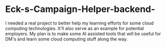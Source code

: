 # Eck-s-Campaign-Helper-backend-
I needed a real project to better help my learning efforts for some cloud computing technologies. It'll also serve as an example for potential employers. My plan is to make some AI assisted tools that will be useful for DM's and learn some cloud computing stuff along the way.
